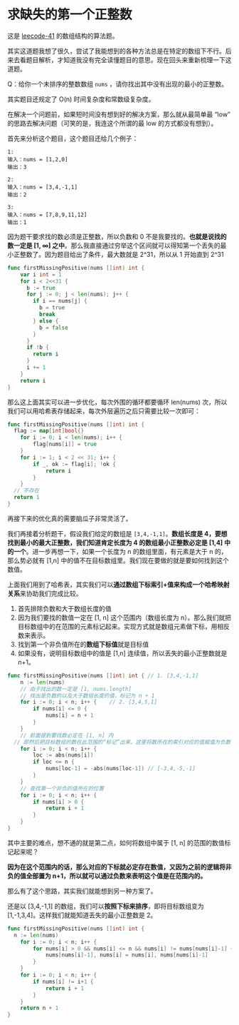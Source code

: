 # 求缺失的第一个正整数

这是 [leecode-41](https://leetcode-cn.com/problems/first-missing-positive/) 的数组结构的算法题。

其实这道题我想了很久，尝试了我能想到的各种方法总是在特定的数组下不行。后来去看题目解析，才知道我没有完全读懂题目的意思。现在回头来重新梳理一下这道题。

Q：给你一个未排序的整数数组 `nums` ，请你找出其中没有出现的最小的正整数。

其实题目还规定了 O(n) 时间复杂度和常数级复杂度。

在解决一个问题前，如果短时间没有想到好的解决方案，那么就从最简单最 “low” 的思路去解决问题（可笑的是，我连这个所谓的最 low 的方式都没有想到）。

首先来分析这个题目，这个题目还给几个例子：

```
1:
输入：nums = [1,2,0]
输出：3

2:
输入：nums = [3,4,-1,1]
输出：2

3:
输入：nums = [7,8,9,11,12]
输出：1
```

因为题干要求找的数必须是正整数，所以负数和 0 不是我要找的。**也就是说找的数一定是 [1, ∞] 之中**。那么我直接通过穷举这个区间就可以得知第一个丢失的最小正整数了。因为题目给出了条件，最大数就是 2^31，所以从 1 开始直到 2^31

```go
func firstMissingPositive(nums []int) int {
    var i int = 1
    for i < 2<<31 {
      b := true
      for j := 0; j < len(nums); j++ {
        if i == nums[j] {
          b = true
          break
        } else {
          b = false
        }
      }
      if !b {
        return i
      }
      i += 1
    }
    return i
}
```

那么这上面其实可以进一步优化，每次外围的循环都要循环 len(nums) 次，所以我们可以用哈希表存储起来，每次外层遍历之后只需要比较一次即可：

```go
func firstMissingPositive(nums []int) int {
  flag := map[int]bool{}
	for i := 0; i < len(nums); i++ {
		flag[nums[i]] = true
	}
	for i := 1; i < 2 << 31; i++ {
		if _, ok := flag[i]; !ok {
			return i
		}
	}
  // 不存在
  return 1
}
```

再接下来的优化真的需要脑瓜子非常灵活了。

我们再接着分析题干，假设我们给定的数组是 `[3,4,-1,1]`。**数组长度是 4，要想找到最小的最大正整数，我们知道肯定长度为 4 的数组最小正整数必定是 [1,4] 中的一个**。进一步再想一下，如果一个长度为 n 的数组里面，有元素是大于 n 的，那么势必就有 [1,n] 中的值不在目标数组里。我们现在要做的就是要如何找到这个数值。

上面我们用到了哈希表，其实我们可以**通过数组下标索引+值来构成一个哈希映射关系**来协助我们完成比较。

1. 首先排除负数和大于数组长度的值
2. 因为我们要找的数值一定在 [1, n] 这个范围内（数组长度为 n）。那么我们就把目标数组中的在范围的元素标记起来。实现方式就是数组元素做下标，用相反数来表示。
3. 找到第一个非负值所在的**数组下标值**就是目标值
4. 如果没有，说明目标数组中的值是 [1,n] 连续值，所以丢失的最小正整数就是 n+1。

```go
func firstMissingPositive(nums []int) int {	// 1. [3,4,-1,1]
	n := len(nums)
	// 由于找出的数一定是 [1, nums.length]
	// 找出是负数的以及大于数组长度的值，标记为 n + 1
	for i := 0; i < n; i++ {	// 2. [3,4,5,1]
		if nums[i] <= 0 {
			nums[i] = n + 1
		}
	}
	// 前面提到要找数必定在 [1, n] 内
  // 即然后把目标数组的数在此范围的“标记”出来，这里将数所在的索引对应的值赋值为负数(因为在这个范围内的话，那么对应的下标就必定存在数值，又因为之前的逻辑将非负的值全部置为n+1，所以就可以通过负数来表明这个值是在范围内的)。这样就能通过查询为负的索引（为什么用目标数所在的位置，主要目的是起到排序作用）值就能知道第一个非负值的索引(所以是取的绝对值)就为目标最小的数字。
	for i := 0; i < n; i++ {
		loc := abs(nums[i])
		if loc <= n {
			nums[loc-1] = -abs(nums[loc-1])	// [-3,4,-5,-1]
		}
	}
	// 查找第一个非负的值所在的位置
	for i := 0; i < n; i++ {
		if nums[i] > 0 {
			return i + 1
		}
	}
}
```

其中主要的难点，想不通的就是第二点，如何将数组中属于 [1, n] 的范围的数值标记起来呢？

**因为在这个范围内的话，那么对应的下标就必定存在数值，又因为之前的逻辑将非负的值全部置为 n+1，所以就可以通过负数来表明这个值是在范围内的。**

那么有了这个思路，其实我们就能想到另一种方案了。

还是以 [3,4,-1,1] 的数组，我们可以**按照下标来排序**，即将目标数组变为 [1,-1,3,4]。这样我们就能知道丢失的最小正整数是 2。

```go
func firstMissingPositive(nums []int) int {
  n := len(nums)
	for i := 0; i < n; i++ {
		for nums[i] > 0 && nums[i] <= n && nums[i] != nums[nums[i]-1] {
			nums[nums[i]-1], nums[i] = nums[i], nums[nums[i]-1]
		}
	}
	for i := 0; i < n; i++ {
		if nums[i] != i+1 {
			return i + 1
		}
	}
	return n + 1
}
```